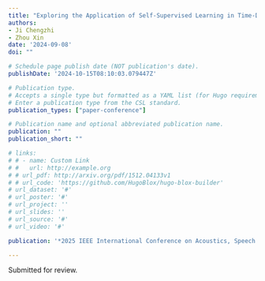 ```yaml
---
title: "Exploring the Application of Self-Supervised Learning in Time-Domain Signal Detection"
authors:
- Ji Chengzhi
- Zhou Xin
date: '2024-09-08'
doi: ""

# Schedule page publish date (NOT publication's date).
publishDate: '2024-10-15T08:10:03.079447Z'

# Publication type.
# Accepts a single type but formatted as a YAML list (for Hugo requirements).
# Enter a publication type from the CSL standard.
publication_types: ["paper-conference"]

# Publication name and optional abbreviated publication name.
publication: ""
publication_short: ""

# links:
# # - name: Custom Link
# #   url: http://example.org
# # url_pdf: http://arxiv.org/pdf/1512.04133v1
# # url_code: 'https://github.com/HugoBlox/hugo-blox-builder'
# url_dataset: '#'
# url_poster: '#'
# url_project: ''
# url_slides: ''
# url_source: '#'
# url_video: '#'

publication: '*2025 IEEE International Conference on Acoustics, Speech and Signal Processing (ICASSP)*'

---
```

Submitted for review.